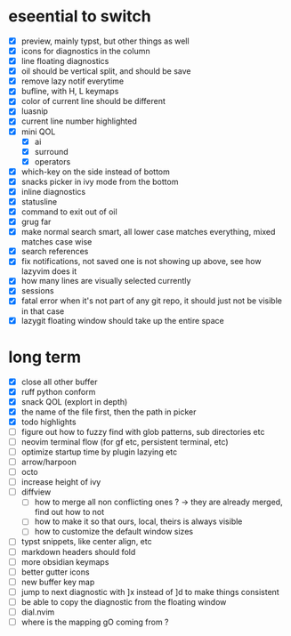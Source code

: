 # eseential to switch
- [x] preview, mainly typst, but other things as well
- [x] icons for diagnostics in the column
- [x] line floating diagnostics
- [x] oil <C-v> should be vertical split, and <C-s> should be save
- [x] remove lazy notif everytime
- [x] bufline, with H, L keymaps
- [x] color of current line should be different
- [x] luasnip
- [x] current line number highlighted
- [x] mini QOL
    - [x] ai
    - [x] surround
    - [x] operators
- [x] which-key on the side instead of bottom
- [x] snacks picker in ivy mode from the bottom
- [x] inline diagnostics
- [x] statusline
- [x] command to exit out of oil
- [x] grug far
- [x] make normal search smart, all lower case matches everything, mixed matches case wise
- [x] search references
- [x] fix notifications, not saved one is not showing up above, see how lazyvim does it
- [x] how many lines are visually selected currently
- [x] sessions
- [x] fatal error when it's not part of any git repo, it should just not be visible in that case
- [x] lazygit floating window should take up the entire space
# long term
- [x] close all other buffer
- [x] ruff python conform
- [x] snack QOL (explort in depth)
- [x] the name of the file first, then the path in picker
- [x] todo highlights
- [ ] figure out how to fuzzy find with glob patterns, sub directories etc
- [ ] neovim terminal flow (for gf etc, persistent terminal, etc)
- [ ] optimize startup time by plugin lazying etc
- [ ] arrow/harpoon
- [ ] octo
- [ ] increase height of ivy
- [ ] diffview
    - [ ] how to merge all non conflicting ones ? -> they are already merged, find out how to not
    - [ ] how to make it so that ours, local, theirs is always visible
    - [ ] how to customize the default window sizes
- [ ] typst snippets, like center align, etc
- [ ] markdown headers should fold
- [ ] more obsidian keymaps
- [ ] better gutter icons
- [ ] new buffer key map
- [ ] jump to next diagnostic with ]x instead of ]d to make things consistent
- [ ] be able to copy the diagnostic from the floating window
- [ ] dial.nvim
- [ ] where is the mapping <Space>gO coming from ?
